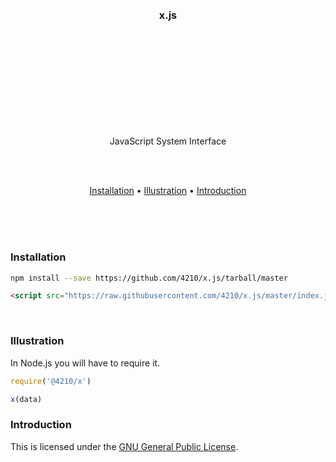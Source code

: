 
<br/>
<br/>
<br/>
<br/>
<br/>
<br/>
<br/>
<br/>
<br/>
<br/>

<h3 align="center">x.js</h3>

<br/>
<br/>
<br/>
<br/>
<br/>
<br/>
<br/>
<br/>
<br/>

<p align="center">
  JavaScript System Interface
</p>

<br/>
<br/>

<p align="center">
  <a href="#installation">Installation</a> •
  <a href="#illustration">Illustration</a> •
  <a href="#introduction">Introduction</a>
</p>

<br/>
<br/>
<br/>

### Installation

```bash
npm install --save https://github.com/4210/x.js/tarball/master
```

```html
<script src="https://raw.githubusercontent.com/4210/x.js/master/index.js"></script>
```

<br/>

### Illustration

In Node.js you will have to require it.

```js
require('@4210/x')

x(data)
```

### Introduction

This is licensed under the [GNU General Public License](docs/License.md).
